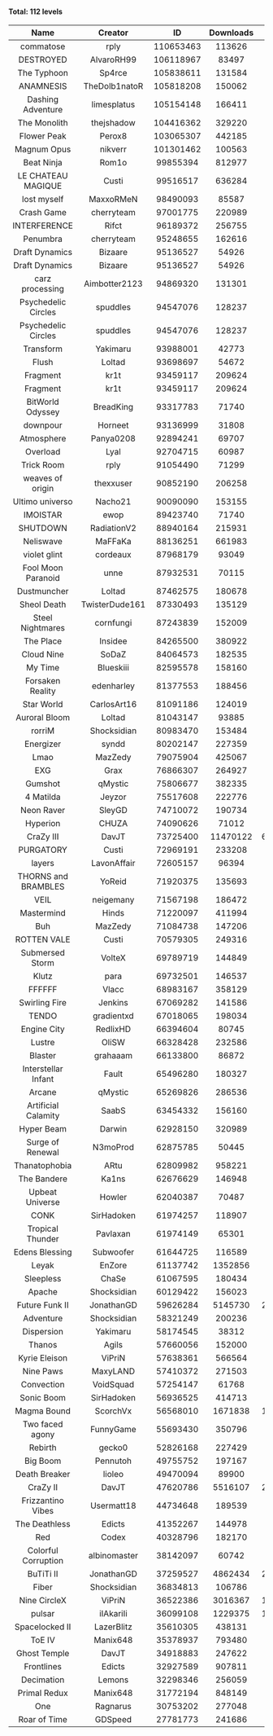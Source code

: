 #### Total: 112 levels

| Name | Creator | ID | Downloads | Likes |
|:---:|:---:|:---:|:---:|:---:|
| commatose | rply | 110653463 | 113626 | 5795
| DESTROYED | AlvaroRH99 | 106118967 | 83497 | 2560
| The Typhoon | Sp4rce | 105838611 | 131584 | 5199
| ANAMNESIS | TheDolb1natoR | 105818208 | 150062 | 7760
| Dashing Adventure | limesplatus | 105154148 | 166411 | 5270
| The Monolith | thejshadow | 104416362 | 329220 | 8221
| Flower Peak | Perox8 | 103065307 | 442185 | 13434
| Magnum Opus | nikverr | 101301462 | 100563 | 3073
| Beat Ninja | Rom1o | 99855394 | 812977 | 41883
| LE CHATEAU MAGIQUE | Custi | 99516517 | 636284 | 21736
| lost myself | MaxxoRMeN | 98490093 | 85587 | 4777
| Crash Game | cherryteam | 97001775 | 220989 | 11508
| INTERFERENCE | Rifct | 96189372 | 256755 | 9436
| Penumbra | cherryteam | 95248655 | 162616 | 8884
| Draft Dynamics | Bizaare | 95136527 | 54926 | 3096
| Draft Dynamics | Bizaare | 95136527 | 54926 | 3096
| carz processing | Aimbotter2123 | 94869320 | 131301 | 3862
| Psychedelic Circles | spuddles | 94547076 | 128237 | 5353
| Psychedelic Circles | spuddles | 94547076 | 128237 | 5353
| Transform | Yakimaru | 93988001 | 42773 | 1888
| Flush | Loltad | 93698697 | 54672 | 2571
| Fragment | kr1t | 93459117 | 209624 | 6649
| Fragment | kr1t | 93459117 | 209624 | 6649
| BitWorld Odyssey | BreadKing | 93317783 | 71740 | 4490
| downpour | Horneet | 93136999 | 31808 | 1832
| Atmosphere | Panya0208 | 92894241 | 69707 | 4604
| Overload | Lyal | 92704715 | 60987 | 3825
| Trick Room | rply | 91054490 | 71299 | 3202
| weaves of origin  | thexxuser | 90852190 | 206258 | 7367
| Ultimo universo | Nacho21 | 90090090 | 153155 | 10033
| IMOISTAR | ewop | 89423740 | 71740 | 3562
| SHUTDOWN | RadiationV2 | 88940164 | 215931 | 8266
| Neliswave | MaFFaKa | 88136251 | 661983 | 31946
| violet glint | cordeaux | 87968179 | 93049 | 3854
| Fool Moon Paranoid | unne | 87932531 | 70115 | 3276
| Dustmuncher | Loltad | 87462575 | 180678 | 6974
| Sheol Death | TwisterDude161 | 87330493 | 135129 | 5094
| Steel Nightmares | cornfungi | 87243839 | 152009 | 6186
| The  Place | Insidee | 84265500 | 380922 | 10245
| Cloud Nine | SoDaZ | 84064573 | 182535 | 6623
| My Time | Blueskiii | 82595578 | 158160 | 9475
| Forsaken Reality | edenharley | 81377553 | 188456 | 8335
| Star World | CarlosArt16 | 81091186 | 124019 | 6637
| Auroral Bloom | Loltad | 81043147 | 93885 | 5380
| rorriM | Shocksidian | 80983470 | 153484 | 6910
| Energizer | syndd | 80202147 | 227359 | 12468
| Lmao | MazZedy | 79075904 | 425067 | 22808
| EXG | Grax | 76866307 | 264927 | 13325
| Gumshot | qMystic | 75806677 | 382335 | 20594
| 4 Matilda | Jeyzor | 75517608 | 222776 | 10349
| Neon Raver | SleyGD | 74710072 | 190734 | 7769
| Hyperion | CHUZA | 74090626 | 71012 | 3883
| CraZy III | DavJT | 73725400 | 11470122 | 630126
| PURGATORY | Custi | 72969191 | 233208 | 11335
| layers | LavonAffair | 72605157 | 96394 | 4539
| THORNS and BRAMBLES | YoReid | 71920375 | 135693 | 7165
| VEIL | neigemany | 71567198 | 186472 | 8716
| Mastermind | Hinds | 71220097 | 411994 | 19861
| Buh | MazZedy | 71084738 | 147206 | 8809
| ROTTEN VALE | Custi | 70579305 | 249316 | 11175
| Submersed Storm |  VolteX | 69789719 | 144849 | 7012
| Klutz | para | 69732501 | 146537 | 7107
| FFFFFF | Vlacc | 68983167 | 358129 | 15682
| Swirling Fire | Jenkins | 67069282 | 141586 | 6887
| TENDO | gradientxd | 67018065 | 198034 | 12765
| Engine City | RedlixHD | 66394604 | 80745 | 5106
| Lustre | OliSW | 66328428 | 232586 | 6655
| Blaster | grahaaam | 66133800 | 86872 | 3540
| Interstellar Infant | Fault | 65496280 | 180327 | 13241
| Arcane | qMystic | 65269826 | 286536 | 22454
| Artificial Calamity | SaabS | 63454332 | 156160 | 4956
| Hyper Beam | Darwin | 62928150 | 320989 | 9485
| Surge of Renewal | N3moProd | 62875785 | 50445 | 3155
| Thanatophobia | ARtu | 62809982 | 958221 | 58054
| The Bandere | Ka1ns | 62676629 | 146948 | 5109
| Upbeat Universe | Howler | 62040387 | 70487 | 3932
| CONK | SirHadoken | 61974257 | 118907 | 4893
| Tropical Thunder | Pavlaxan | 61974149 | 65301 | 3855
| Edens Blessing | Subwoofer | 61644725 | 116589 | 6490
| Leyak | EnZore | 61137742 | 1352856 | 81434
| Sleepless | ChaSe | 61067595 | 180434 | 10622
| Apache | Shocksidian | 60129422 | 156023 | 7407
| Future Funk II | JonathanGD | 59626284 | 5145730 | 261954
| Adventure | Shocksidian | 58321249 | 200236 | 7112
| Dispersion | Yakimaru | 58174545 | 38312 | 2074
| Thanos | Agils | 57660056 | 152000 | 9779
| Kyrie Eleison | ViPriN | 57638361 | 566564 | 24476
| Nine Paws | MaxyLAND | 57410372 | 271503 | 16709
| Convection | VoidSquad | 57254147 | 61768 | 2969
| Sonic Boom | SirHadoken | 56936525 | 414713 | 13262
| Magma Bound | ScorchVx | 56568010 | 1671838 | 112658
| Two faced agony | FunnyGame | 55693430 | 350796 | 16975
| Rebirth | gecko0 | 52826168 | 227429 | 15057
| Big Boom | Pennutoh | 49755752 | 197167 | 12595
| Death Breaker | lioleo | 49470094 | 89900 | 4174
| CraZy II | DavJT | 47620786 | 5516107 | 282095
| Frizzantino Vibes | Usermatt18 | 44734648 | 189539 | 13060
| The Deathless | Edicts | 41352267 | 144978 | 9979
| Red | Codex | 40328796 | 182170 | 11793
| Colorful Corruption | albinomaster | 38142097 | 60742 | 2594
| BuTiTi II | JonathanGD | 37259527 | 4862434 | 262081
| Fiber | Shocksidian | 36834813 | 106786 | 8829
| Nine CircleX | ViPriN | 36522386 | 3016367 | 130527
| pulsar | iIAkariIi | 36099108 | 1229375 | 153507
| Spacelocked II | LazerBlitz | 35610305 | 438131 | 30965
| ToE IV  | Manix648 | 35378937 | 793480 | 48486
| Ghost Temple | DavJT | 34918883 | 247622 | 15806
| Frontlines | Edicts | 32927589 | 907811 | 56664
| Decimation | Lemons | 32298346 | 256059 | 20003
| Primal Redux | Manix648 | 31772194 | 848149 | 61138
| One | Ragnarus | 30753202 | 277048 | 23045
| Roar of Time | GDSpeed | 27781773 | 241686 | 18541
